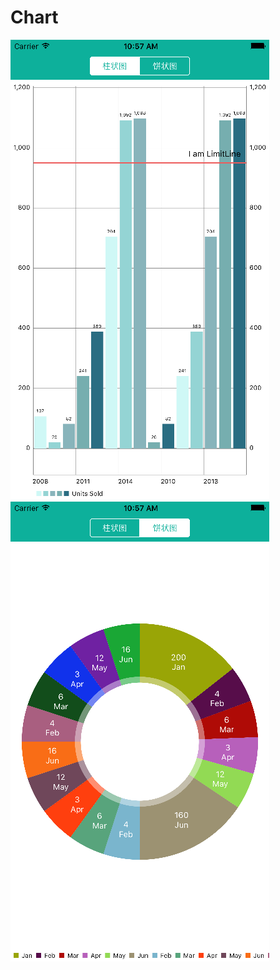 # Chart
![image](https://github.com/mixueer/Chart/blob/master/Simulator%20Screen%20Shot%20b.png)
![image](https://github.com/mixueer/Chart/blob/master/Simulator%20Screen%20Shot%20a.png)

